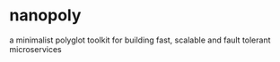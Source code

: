 # nanopoly

a minimalist polyglot toolkit for building fast, scalable and fault tolerant microservices
